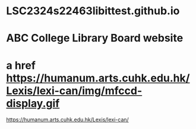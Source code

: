# LSC2324s22463libittest.github.io
# ABC College Library Board website
# a href https://humanum.arts.cuhk.edu.hk/Lexis/lexi-can/img/mfccd-display.gif
https://humanum.arts.cuhk.edu.hk/Lexis/lexi-can/
